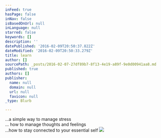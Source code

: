 ```yaml
---
inFeed: true
hasPage: false
inNav: false
isBasedOnUrl: null
inLanguage: null
starred: false
keywords: []
description: ''
datePublished: '2016-02-09T20:50:37.822Z'
dateModified: '2016-02-09T20:50:33.279Z'
title: learn
author: []
sourcePath: _posts/2016-02-07-27df89b7-8f13-4e19-a89f-9e0d00941aa8.md
published: true
authors: []
publisher:
  name: null
  domain: null
  url: null
  favicon: null
_type: Blurb

---
```

...a simple way to manage stress  
... how to manage thoughts and feelings  
...how to stay connected to your essential self
![](https://the-grid-user-content.s3-us-west-2.amazonaws.com/3fcdb797-2657-450f-915d-27553142ca9b.JPG)